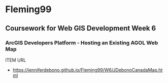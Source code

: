 # Fleming99
## Coursework for Web GIS Development Week 6

### ArcGIS Developers Platform - Hosting an Existing AGOL Web Map

ITEM URL
* https://jenniferdebono.github.io/Fleming99/W6/JDebonoCanadaMap.html


